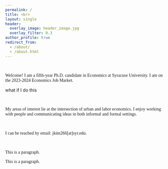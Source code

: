 ```yaml
---
permalink: /
title: <br>
layout: single
header:
  overlay_image: header_image.jpg
  overlay_filter: 0.3
author_profile: true
redirect_from: 
  - /about/
  - /about.html
---
```

<br>



<p style="font-family:georgia">Welcome! I am a fifth-year Ph.D. candidate in Economics at Syracuse University. I am on the 2023-2024 Economics Job Market.

<br>

what if I do this</p>  

<br>


<p style="font-family:verdana">My areas of interest lie at the intersection of urban and labor economics. I enjoy working with people and communicating ideas in both informal and formal settings.</p>

<br>

<p style="font-family:monaco">I can be reached by email: jkim266[at]syr.edu.</p>
<br>

<p style="font-family:copperplate">This is a paragraph.</p>
<p style="font-family:'Lucida Console'">This is a paragraph.</p>
